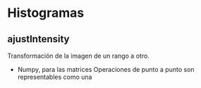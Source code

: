 # Histogramas
## ajustIntensity
Transformación de la imagen de un rango a otro.
- Numpy, para las matrices
Operaciones de punto a punto son representables como una 